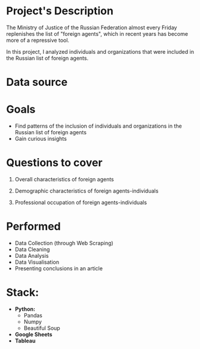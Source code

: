 # Project's Description
The Ministry of Justice of the Russian Federation almost every Friday replenishes the list of "foreign agents", which in recent years has become more of a repressive tool. 

In this project, I analyzed individuals and organizations that were included in the Russian list of foreign agents.

# Data source

# Goals
* Find patterns of the inclusion of individuals and organizations in the Russian list of foreign agents
* Gain curious insights

# Questions to cover
1. Overall characteristics of foreign agents

2. Demographic characteristics of foreign agents-individuals

3. Professional occupation of foreign agents-individuals

# Performed
* Data Collection (through Web Scraping)
* Data Cleaning
* Data Analysis
* Data Visualisation
* Presenting conclusions in an article

# Stack:

* **Python:**
  * Pandas
  * Numpy
  * Beautiful Soup
* **Google Sheets**
* **Tableau**
